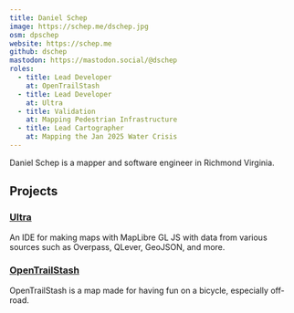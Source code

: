 ```yaml
---
title: Daniel Schep
image: https://schep.me/dschep.jpg
osm: dpschep
website: https://schep.me
github: dschep
mastodon: https://mastodon.social/@dschep
roles:
  - title: Lead Developer
    at: OpenTrailStash
  - title: Lead Developer
    at: Ultra
  - title: Validation
    at: Mapping Pedestrian Infrastructure
  - title: Lead Cartographer
    at: Mapping the Jan 2025 Water Crisis
---
```

Daniel Schep is a mapper and software engineer in Richmond Virginia.

## Projects

### [Ultra](https://overpass-ultra.us)

An IDE for making maps with MapLibre GL JS with data from various sources such as Overpass, QLever, GeoJSON, and more.

### [OpenTrailStash](https://open.trailsta.sh)

OpenTrailStash is a map made for having fun on a bicycle, especially off-road.

